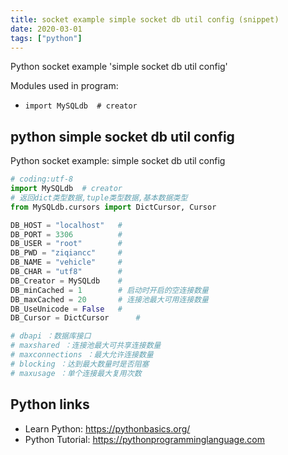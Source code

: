 ```yaml
---
title: socket example simple socket db util config (snippet)
date: 2020-03-01
tags: ["python"]
---
```

Python socket example 'simple socket db util config'


Modules used in program: 
* `import MySQLdb  # creator`

## python simple socket db util config

Python socket example: simple socket db util config

```python
# coding:utf-8
import MySQLdb  # creator
# 返回dict类型数据,tuple类型数据,基本数据类型
from MySQLdb.cursors import DictCursor, Cursor

DB_HOST = "localhost"   #
DB_PORT = 3306          #
DB_USER = "root"        #
DB_PWD = "ziqiancc"     #
DB_NAME = "vehicle"     #
DB_CHAR = "utf8"        #
DB_Creator = MySQLdb    #
DB_minCached = 1        # 启动时开启的空连接数量
DB_maxCached = 20       # 连接池最大可用连接数量
DB_UseUnicode = False   #
DB_Cursor = DictCursor      #

# dbapi ：数据库接口
# maxshared ：连接池最大可共享连接数量
# maxconnections ：最大允许连接数量
# blocking ：达到最大数量时是否阻塞
# maxusage ：单个连接最大复用次数


```

## Python links

- Learn Python: https://pythonbasics.org/
- Python Tutorial: https://pythonprogramminglanguage.com
